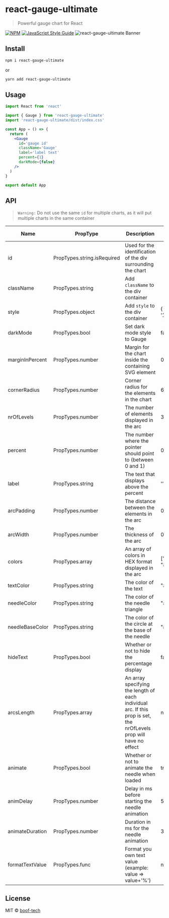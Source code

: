 # react-gauge-ultimate

> Powerful gauge chart for React

[![NPM](https://img.shields.io/npm/v/react-gauge-ultimate.svg)](https://www.npmjs.com/package/react-gauge-ultimate) [![JavaScript Style Guide](https://img.shields.io/badge/code_style-standard-brightgreen.svg)](https://standardjs.com)
![react-gauge-ultimate Banner](https://user-images.githubusercontent.com/76048512/117805590-6379b780-b26e-11eb-8b0f-c7aa525fa899.png)

## Install

```bash
npm i react-gauge-ultimate
```

or

```bash
yarn add react-gauge-ultimate
```

## Usage

```jsx
import React from 'react'

import { Gauge } from 'react-gauge-ultimate'
import 'react-gauge-ultimate/dist/index.css'

const App = () => {
  return (
    <Gauge
      id='gauge id'
      className='Gauge'
      label='label text'
      percent={1}
      darkMode={false}
    />
  )
}

export default App
```

## API

> `Warning:` Do not use the same `id` for multiple charts, as it will put multiple charts in the same container

| Name            | PropType                    | Description                                                                                                         | Default value          |
| --------------- | --------------------------- | ------------------------------------------------------------------------------------------------------------------- | ---------------------- |
| id              | PropTypes.string.isRequired | Used for the identification of the div surrounding the chart                                                        |                        |
| className       | PropTypes.string            | Add `className` to the div container                                                                                |                        |
| style           | PropTypes.object            | Add `style` to the div container                                                                                    | { width: '100%' }      |
| darkMode        | PropTypes.bool              | Set dark mode style to Gauge                                                                                        | false                  |
| marginInPercent | PropTypes.number            | Margin for the chart inside the containing SVG element                                                              | 0.05                   |
| cornerRadius    | PropTypes.number            | Corner radius for the elements in the chart                                                                         | 6                      |
| nrOfLevels      | PropTypes.number            | The number of elements displayed in the arc                                                                         | 3                      |
| percent         | PropTypes.number            | The number where the pointer should point to (between 0 and 1)                                                      | 0.4                    |
| label           | PropTypes.string            | The text that displays above the percent                                                                            | ''                     |
| arcPadding      | PropTypes.number            | The distance between the elements in the arc                                                                        | 0.05                   |
| arcWidth        | PropTypes.number            | The thickness of the arc                                                                                            | 0.2                    |
| colors          | PropTypes.array             | An array of colors in HEX format displayed in the arc                                                               | ["#00FF00", "#FF0000"] |
| textColor       | PropTypes.string            | The color of the text                                                                                               | "#FFFFFF"              |
| needleColor     | PropTypes.string            | The color of the needle triangle                                                                                    | "#464A4F"              |
| needleBaseColor | PropTypes.string            | The color of the circle at the base of the needle                                                                   | "#464A4F"              |
| hideText        | PropTypes.bool              | Whether or not to hide the percentage display                                                                       | false                  |
| arcsLength      | PropTypes.array             | An array specifying the length of each individual arc. If this prop is set, the nrOfLevels prop will have no effect | none                   |
| animate         | PropTypes.bool              | Whether or not to animate the needle when loaded                                                                    | true                   |
| animDelay       | PropTypes.number            | Delay in ms before starting the needle animation                                                                    | 500                    |
| animateDuration | PropTypes.number            | Duration in ms for the needle animation                                                                             | 3000                   |
| formatTextValue | PropTypes.func              | Format you own text value (example: value => value+'%')                                                             | null                   |

## License

MIT © [boof-tech](https://github.com/boof-tech)
